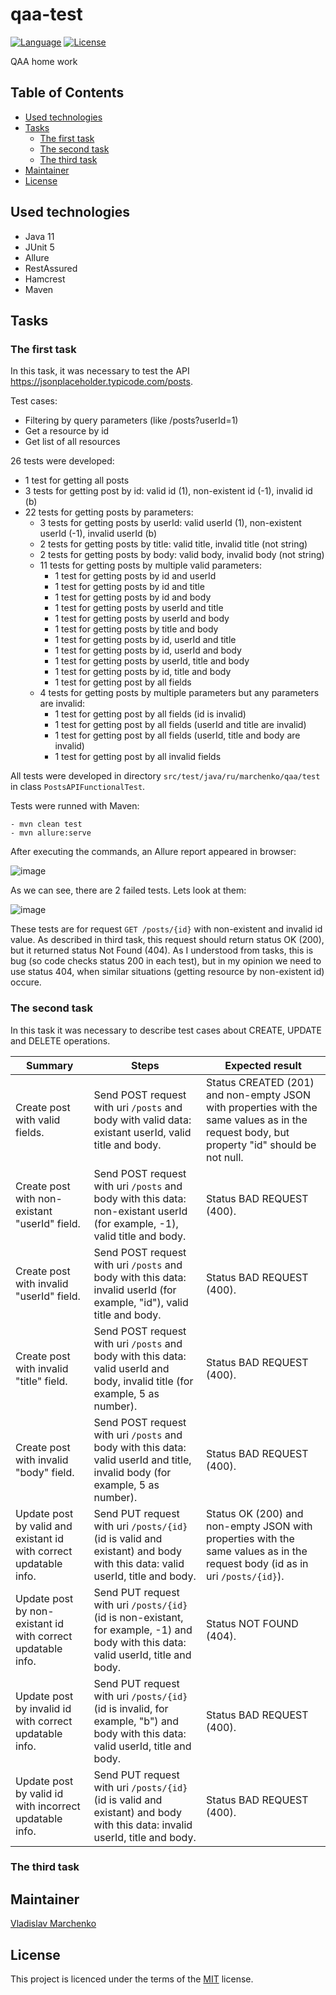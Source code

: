 # qaa-test
[![Language](http://img.shields.io/badge/language-java-brightgreen.svg)](https://www.java.com/)
[![License](http://img.shields.io/badge/license-MIT-blue.svg)](https://github.com/samtools/PolinaBevad/bio_relatives)

QAA home work 

## Table of Contents
-   [Used technologies](#used-technologies)
-   [Tasks](#tasks)
    -   [The first task](#the-first-task)
    -   [The second task](#the-second-task)
    -   [The third task](#the-third-task)
-   [Maintainer](#maintainer)
-   [License](#license)

## Used technologies
-   Java 11
-   JUnit 5
-   Allure
-   RestAssured
-   Hamcrest
-   Maven

## Tasks
### The first task
In this task, it was necessary to test the API https://jsonplaceholder.typicode.com/posts. 

Test cases:
- Filtering by query parameters (like /posts?userId=1)
- Get a resource by id
- Get list of all resources

26 tests were developed:
- 1 test for getting all posts
- 3 tests for getting post by id: valid id (1), non-existent id (-1), invalid id (b)
- 22 tests for getting posts by parameters:
    - 3 tests for getting posts by userId: valid userId (1), non-existent userId (-1), invalid userId (b)
    - 2 tests for getting posts by title: valid title, invalid title (not string)
    - 2 tests for getting posts by body: valid body, invalid body (not string)
    - 11 tests for getting posts by multiple valid parameters:
        - 1 test for getting posts by id and userId
        - 1 test for getting posts by id and title 
        - 1 test for getting posts by id and body
        - 1 test for getting posts by userId and title
        - 1 test for getting posts by userId and body
        - 1 test for getting posts by title and body
        - 1 test for getting posts by id, userId and title
        - 1 test for getting posts by id, userId and body
        - 1 test for getting posts by userId, title and body
        - 1 test for getting posts by id, title and body
        - 1 test for getting post by all fields
    - 4 tests for getting posts by multiple parameters but any parameters are invalid:
        - 1 test for getting post by all fields (id is invalid)
        - 1 test for getting post by all fields (userId and title are invalid)
        - 1 test for getting post by all fields (userId, title and body are invalid)
        - 1 test for getting post by all invalid fields

All tests were developed in directory `src/test/java/ru/marchenko/qaa/test` in class `PostsAPIFunctionalTest`.

Tests were runned with Maven:
```
- mvn clean test
- mvn allure:serve
```

After executing the commands, an Allure report appeared in browser:

![image](https://user-images.githubusercontent.com/44652081/110792511-8f83b700-8284-11eb-96ef-3a43da0a06f0.png)

As we can see, there are 2 failed tests. Lets look at them:

![image](https://user-images.githubusercontent.com/44652081/110792792-e12c4180-8284-11eb-8fb8-1bc76d0ebe4a.png)

These tests are for request `GET /posts/{id}` with non-existent and invalid id value. As described in third task, this request should return status OK (200), but it returned status Not Found (404). As I understood from tasks, this is bug (so code checks status 200 in each test), but in my opinion we need to use status 404, when similar situations (getting resource by non-existent id) occure.   

### The second task

In this task it was necessary to describe test cases about CREATE, UPDATE and DELETE operations.

| Summary | Steps | Expected result |
|-------------------------------------------------------|------------------------------------------------|----------------------------------------------------------|
|Create post with valid fields.|Send POST request with uri `/posts` and body with valid data: existant userId, valid title and body.|Status CREATED (201) and non-empty JSON with properties with the same values as in the request body, but property "id" should be not null.|
|Create post with non-existant "userId" field.|Send POST request with uri `/posts` and body with this data: non-existant userId (for example, -1), valid title and body.|Status BAD REQUEST (400).|
|Create post with invalid "userId" field.|Send POST request with uri `/posts` and body with this data: invalid userId (for example, "id"), valid title and body.|Status BAD REQUEST (400).|
|Create post with invalid "title" field.|Send POST request with uri `/posts` and body with this data: valid userId and body, invalid title (for example, 5 as number).|Status BAD REQUEST (400).|
|Create post with invalid "body" field.|Send POST request with uri `/posts` and body with this data: valid userId and title, invalid body (for example, 5 as number).|Status BAD REQUEST (400).|
|Update post by valid and existant id with correct updatable info.|Send PUT request with uri `/posts/{id}` (id is valid and existant) and body with this data: valid userId, title and body.|Status OK (200) and non-empty JSON with properties with the same values as in the request body (id as in uri `/posts/{id}`).|
|Update post by non-existant id with correct updatable info.|Send PUT request with uri `/posts/{id}` (id is non-existant, for example, -1) and body with this data: valid userId, title and body.|Status NOT FOUND (404).|
|Update post by invalid id with correct updatable info.|Send PUT request with uri `/posts/{id}` (id is invalid, for example, "b") and body with this data: valid userId, title and body.|Status BAD REQUEST (400).|
|Update post by valid id with incorrect updatable info.|Send PUT request with uri `/posts/{id}` (id is valid and existant) and body with this data: invalid userId, title and body.|Status BAD REQUEST (400).|
    
### The third task

## Maintainer
[Vladislav Marchenko](https://github.com/MarchenkoVladislav)

## License
This project is licenced under the terms of the [MIT](LICENSE) license.
